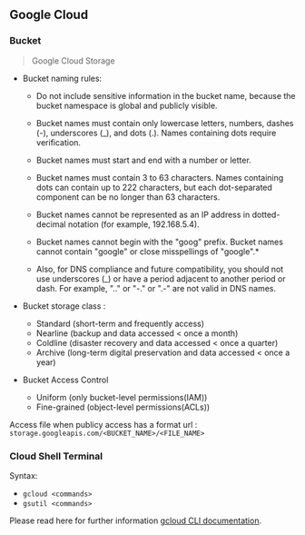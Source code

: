 ## Google Cloud

### Bucket

> Google Cloud Storage

- Bucket naming rules:

  - Do not include sensitive information in the bucket name, because the bucket namespace is global and publicly visible.

  - Bucket names must contain only lowercase letters, numbers, dashes (-), underscores (\_), and dots (.). Names containing dots require verification.

  - Bucket names must start and end with a number or letter.

  - Bucket names must contain 3 to 63 characters. Names containing dots can contain up to 222 characters, but each dot-separated component can be no longer than 63 characters.

  - Bucket names cannot be represented as an IP address in dotted-decimal notation (for example, 192.168.5.4).

  - Bucket names cannot begin with the "goog" prefix. Bucket names cannot contain "google" or close misspellings of "google".\*

  - Also, for DNS compliance and future compatibility, you should not use underscores (\_) or have a period adjacent to another period or dash. For example, ".." or "-." or ".-" are not valid in DNS names.

- Bucket storage class :

  - Standard (short-term and frequently access)
  - Nearline (backup and data accessed < once a month)
  - Coldline (disaster recovery and data accessed < once a quarter)
  - Archive (long-term digital preservation and data accessed < once a year)</br>

- Bucket Access Control
  - Uniform (only bucket-level permissions(IAM))
  - Fine-grained (object-level permissions(ACLs))

Access file when publicy access has a format url : `storage.googleapis.com/<BUCKET_NAME>/<FILE_NAME>`

### Cloud Shell Terminal

Syntax:</br>

- `gcloud <commands>`
- `gsutil <commands>`

Please read here for further information [gcloud CLI documentation](https://cloud.google.com/sdk/gcloud).
